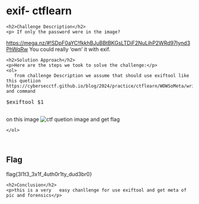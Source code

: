 
<!DOCTYPE html>
<html>

<body>
    <h1>exif- ctflearn</h1>

    <h2>Challenge Description</h2>
    <p> If only the password were in the image?

https://mega.nz/#!SDpF0aYC!fkkhBJuBBtBKGsLTDiF2NuLihP2WRd97Iynd3PhWqRw You could really ‘own’ it with exif.
 
</p>
 
    <h2>Solution Approach</h2>
    <p>Here are the steps we took to solve the challenge:</p>
    <ol>
       from challenge Description we assume that should use exiftool like this quetiion https://cybersecctf.github.io/blog/2024/practice/ctflearn/WOWSoMeta/writeup1.md and command
<pre>
$exiftool $1

</pre>
on this image
 <img src=" https://cybersecctf.github.io/blog/2024/practice/ctflearn/exif/file.jpg" alt="ctf quetion image" class="inline"/>
  and get flag      
    
    </ol>
<br>
    <h2>Flag</h2>
    <p class="flag">flag{3l1t3_3x1f_4uth0r1ty_dud3br0}

</p>

    <h2>Conclusion</h2>
    <p>this is a very   easy chanllenge for use exiftool and get meta of pic and forensics</p>
</body>
</html>


